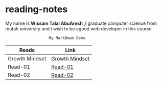 # reading-notes



My name is **Wissam Talal AbuAresh** ,I graduate computer science from mutah university and i wish to be agood web developer in this course

 ``` 
                    My MarkDown Demo
 ``` 


Reads | Link
------------ | -------------
Growth Mindset | [Growth Mindset](Growth)
Read-01 | [Read-01](Read-01)
Read-02 | [Read-02](Read-02)



 


